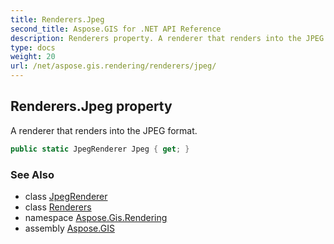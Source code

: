 ```yaml
---
title: Renderers.Jpeg
second_title: Aspose.GIS for .NET API Reference
description: Renderers property. A renderer that renders into the JPEG format
type: docs
weight: 20
url: /net/aspose.gis.rendering/renderers/jpeg/
---
```

## Renderers.Jpeg property

A renderer that renders into the JPEG format.

```csharp
public static JpegRenderer Jpeg { get; }
```

### See Also

* class [JpegRenderer](../../../aspose.gis.rendering.formats.jpeg/jpegrenderer/)
* class [Renderers](../)
* namespace [Aspose.Gis.Rendering](../../renderers/)
* assembly [Aspose.GIS](../../../)


